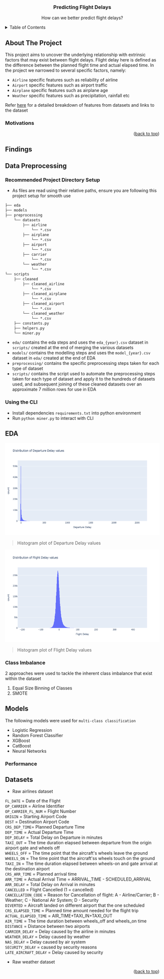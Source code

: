 <div id="top"></div>

<!-- PROJECT LOGO -->
<br />
<div align="center">
  <h3 align="center">Predicting Flight Delays</h3>

  <p align="center">
    How can we better predict flight delays?
  </p>
</div>



<!-- TABLE OF CONTENTS -->
<details>
  <summary>Table of Contents</summary>
  <ol>
    <li><a href="#about-the-project">About The Project</a></li>
    <li><a href="#findings">Findings</a></li>
    <li><a href="#eda">EDA</a></li>
    <li><a href="#models">Models</a></li>
    <li><a href="#datasets">Datasets</a></li>
  </ol>
</details>


## About The Project
This project aims to uncover the underlying relationship with extrinsic factors that may exist between flight delays. Flight delay here is defined as the difference between the planned flight time and actual elapsed time. In the project we narrowed to several specific factors, namely:
* `Airline` specific features such as reliability of airline
* `Airport` specific features such as airport traffic
* `Airplane` specific features such as airplane age
* `Weather` specific features such as precipitation, rainfall etc

Refer <a href="#datasets">here</a> for a detailed breakdown of features from datasets and links to the dataset

### Motivations


<p align="right">(<a href="#top">back to top</a>)</p>


## Findings


## Data Preprocessing

### Recommended Project Directory Setup
* As files are read using their relative paths, ensure you are following this project setup for smooth use
```
├── eda
├── models
├── preprocessing
    └── datasets
        ├── airline
            └── *.csv
        ├── airplane
            └── *.csv
        ├── airport
            └── *.csv
        ├── carrier
            └── *.csv
        └── weather
            └── *.csv
└── scripts
    ├── cleaned
        ├── cleaned_airline
            └── *.csv
        ├── cleaned_airplane
            └── *.csv
        ├── cleaned_airport
            └── *.csv
        └── cleaned_weather
            └── *.csv
    ├── constants.py
    ├── helpers.py
    └── miner.py
```

* `eda/` contains the eda steps and uses the `eda_{year}.csv` dataset in `scripts/` created at the end of merging the various datasets
* `models/` contains the modelling steps and uses the `model_{year}.csv` dataset in `eda/` created at the end of EDA
* `preprocessing/` contains the specific preprocessing steps taken for each type of dataset
* `scripts/` contains the script used to automate the preprocessing steps taken for each type of dataset and apply it to the hundreds of datasets used, and subsequent joining of these cleaned datasets over an approximate 7 million rows for use in EDA

### Using the CLI
* Install dependencies `requirements.txt` into python environment
* Run `python miner.py` to interact with CLI


## EDA
<img src='images/dep_delay.png' height=300>

> Histogram plot of Departure Delay values

<img src='images/flight_delay.png' height=300>

> Histogram plot of Flight Delay values


### Class Imbalance
2 approaches were used to tackle the inherent class imbalance that exist within the dataset
1. Equal Size Binning of Classes
2. SMOTE

## Models
The following models were used for `multi-class classification`
* Logistic Regression
* Random Forest Classifier
* XGBoost
* CatBoost
* Neural Networks

### Performance

## Datasets
* Raw airlines dataset

`FL_DATE` = Date of the Flight<br>
`OP_CARRIER` = Airline Identifier<br>
`OP_CARRIER_FL_NUM` = Flight Number<br>
`ORIGIN` = Starting Airport Code<br>
`DEST` = Destination Airport Code<br>
`CRS_DEP_TIME`= Planned Departure Time<br>
`DEP_TIME` = Actual Departure Time<br>
`DEP_DELAY` = Total Delay on Departure in minutes<br>
`TAXI_OUT` = The time duration elapsed between departure from the origin airport gate and wheels off<br>
`WHEELS_OFF` = The time point that the aircraft's wheels leave the ground<br>
`WHEELS_ON` = The time point that the aircraft'ss wheels touch on the ground<br>
`TAXI_IN` = The time duration elapsed between wheels-on and gate arrival at the destination airport<br>
`CRS_ARR_TIME` = Planned arrival time<br>
`ARR_TIME` = Actual Arrival Time = ARRIVAL_TIME - SCHEDULED_ARRIVAL<br>
`ARR_DELAY` = Total Delay on Arrival in minutes<br>
`CANCELLED` = Flight Cancelled (1 = cancelled)<br>
`CANCELLATION_CODE` = Reason for Cancellation of flight: A - Airline/Carrier; B - Weather; C - National Air System; D - Security<br>
`DIVERTED` = Aircraft landed on different airport that the one scheduled<br>
`CRS_ELAPSED_TIME` = Planned time amount needed for the flight trip<br>
`ACTUAL_ELAPSED_TIME` = AIR_TIME+TAXI_IN+TAXI_OUT<br>
`AIR_TIME` = The time duration between wheels_off and wheels_on time<br>
`DISTANCE` = Distance between two airports<br>
`CARRIER_DELAY` = Delay caused by the airline in minutes<br>
`WEATHER_DELAY` = Delay caused by weather<br>
`NAS_DELAY` = Delay caused by air system<br>
`SECURITY_DELAY` = caused by security reasons<br>
`LATE_AIRCRAFT_DELAY` = Delay caused by security<br>

* Raw weather dataset

<p align="right">(<a href="#top">back to top</a>)</p>
